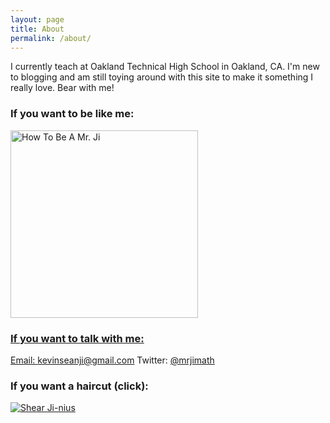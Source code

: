 ```yaml
---
layout: page
title: About
permalink: /about/
---
```


I currently teach at Oakland Technical High School in Oakland, CA. I'm new to blogging and am still toying around with this site to make it something I really love. Bear with me!

### If you want to be like me:

<a href="https://www.instagram.com/mrjimath/">
<img border="0" alt="How To Be A Mr. Ji" src="http://i.imgur.com/AifuXIe.jpg" width="300" height="300">

### If you want to talk with me:

Email: [kevinseanji@gmail.com](mailto:kevinseanji@gmail.com)
Twitter: [@mrjimath](https://twitter.com/mrjimath)

### If you want a haircut (click):

<a href="http://shearjinius.com/">
<img border="0" alt="Shear Ji-nius" src="http://i.imgur.com/Lfj8K3K.png">
